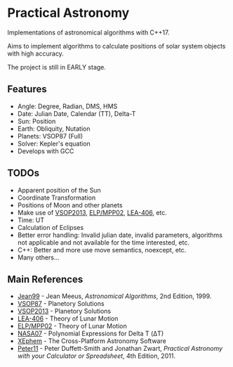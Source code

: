 # Practical Astronomy

Implementations of astronomical algorithms with C++17.

Aims to implement algorithms to calculate positions of solar system objects with high accuracy.

The project is still in EARLY stage.

## Features

- Angle: Degree, Radian, DMS, HMS
- Date: Julian Date, Calendar (TT), Delta-T
- Sun: Position
- Earth: Obliquity, Nutation
- Planets: VSOP87 (Full)
- Solver: Kepler's equation
- Develops with GCC

## TODOs

- Apparent position of the Sun
- Coordinate Transformation
- Positions of Moon and other planets
- Make use of [VSOP2013],  [ELP/MPP02], [LEA-406], etc.
- Time: UT
- Calculation of Eclipses
- Better error handling: Invalid julian date, invalid parameters, algorithms not applicable and not available for the time interested, etc.
- C++: Better and more use move semantics, noexcept, etc.
- Many others...

## Main References

* [Jean99] - Jean Meeus, *Astronomical Algorithms*, 2nd Edition, 1999.
* [VSOP87] - Planetory Solutions
* [VSOP2013] - Planetory Solutions
* [LEA-406] - Theory of Lunar Motion
* [ELP/MPP02] - Theory of Lunar Motion
* [NASA07] - Polynomial Expressions for Delta T (ΔT)
* [XEphem] - The Cross-Platform Astronomy Software
* [Peter11] - Peter Duffett-Smith and Jonathan Zwart, *Practical Astronomy with your Calculator or Spreadsheet*, 4th Edition, 2011.

[Jean99]: https://www.willbell.com/MATH/MC1.HTM
[VSOP87]: http://cdsarc.u-strasbg.fr/viz-bin/Cat?cat=VI/81
[VSOP2013]: https://www.aanda.org/articles/aa/abs/2013/09/aa21843-13/aa21843-13.html
[LEA-406]: https://www.aanda.org/articles/aa/full/2007/33/aa7568-07/aa7568-07.html
[NASA07]: https://eclipse.gsfc.nasa.gov/SEhelp/deltatpoly2004.html
[XEphem]: http://www.clearskyinstitute.com/xephem/
[Peter11]: https://en.wikipedia.org/wiki/Practical_Astronomy_with_your_Calculator
[ELP/MPP02]: https://sourceforge.net/p/gplan/wiki/ELP%20MPP02/
